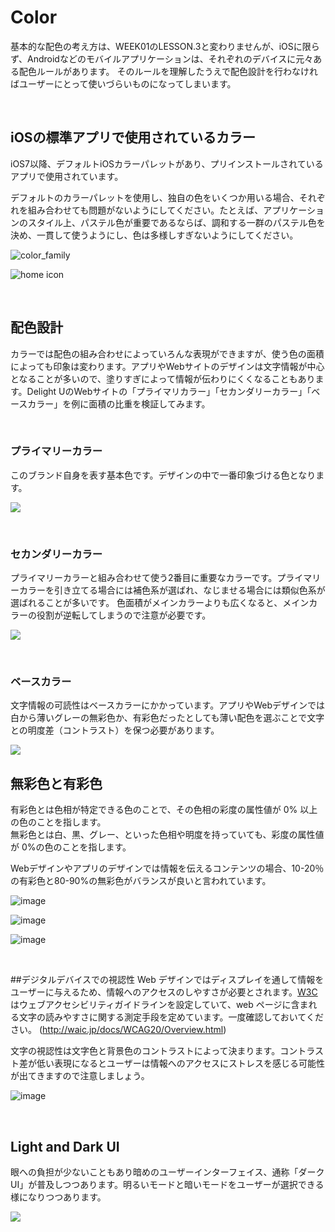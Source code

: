 # Color

基本的な配色の考え方は、WEEK01のLESSON.3と変わりませんが、iOSに限らず、Androidなどのモバイルアプリケーションは、それぞれのデバイスに元々ある配色ルールがあります。
そのルールを理解したうえで配色設計を行わなければユーザーにとって使いづらいものになってしまいます。

&nbsp;
&nbsp;


## iOSの標準アプリで使用されているカラー

iOS7以降、デフォルトiOSカラーパレットがあり、プリインストールされているアプリで使用されています。

デフォルトのカラーパレットを使用し、独自の色をいくつか用いる場合、それぞれを組み合わせても問題がないようにしてください。たとえば、アプリケーションのスタイル上、パステル色が重要であるならば、調和する一群のパステル色を決め、一貫して使うようにし、色は多様しすぎないようにしてください。

![color_family](img/color_family.png)

![home icon](img/color_family2.png)

&nbsp;
&nbsp;




## 配色設計


カラーでは配色の組み合わせによっていろんな表現ができますが、使う色の面積によっても印象は変わります。アプリやWebサイトのデザインは文字情報が中心となることが多いので、塗りすぎによって情報が伝わりにくくなることもあります。Delight UのWebサイトの「プライマリカラー」「セカンダリーカラー」「ベースカラー」を例に面積の比重を検証してみます。



&nbsp;

### プライマリーカラー
このブランド自身を表す基本色です。デザインの中で一番印象づける色となります。

![](img/color_primary.png)


&nbsp;

### セカンダリーカラー
プライマリーカラーと組み合わせて使う2番目に重要なカラーです。プライマリーカラーを引き立てる場合には補色系が選ばれ、なじませる場合には類似色系が選ばれることが多いです。
色面積がメインカラーよりも広くなると、メインカラーの役割が逆転してしまうので注意が必要です。

![](img/color_secondary.png)


&nbsp;

### ベースカラー
文字情報の可読性はベースカラーにかかっています。アプリやWebデザインでは白から薄いグレーの無彩色か、有彩色だったとしても薄い配色を選ぶことで文字との明度差（コントラスト）を保つ必要があります。

![](img/color_base.png)




## 無彩色と有彩色 
有彩色とは色相が特定できる色のことで、その色相の彩度の属性値が 0% 以上の色のことを指します。  
無彩色とは白、黒、グレー、といった色相や明度を持っていても、彩度の属性値が 0%の色のことを指します。

Webデザインやアプリのデザインでは情報を伝えるコンテンツの場合、10-20％の有彩色と80-90%の無彩色がバランスが良いと言われています。

![image](img/color_mono.png)




![image](img/DelightU_color.png)

![image](img/colorarea.png)



&nbsp;
&nbsp;


##デジタルデバイスでの視認性Web デザインではディスプレイを通して情報をユーザーに与えるため、情報へのアクセスのしやすさが必要とされます。[W3C](http://www.jsa.or.jp/stdz/instac/commitee-acc/W3C-WCAG/WCAG20/index.html) はウェブアクセシビリティガイドラインを設定していて、web ページに含まれる文字の読みやすさに関する測定手段を定めています。一度確認しておいてください。  (http://waic.jp/docs/WCAG20/Overview.html)

文字の視認性は文字色と背景色のコントラストによって決まります。コントラスト差が低い表現になるとユーザーは情報へのアクセスにストレスを感じる可能性が出てきますので注意しましょう。

![image](img/color_contrast.png)


&nbsp;
&nbsp;

## Light and Dark UI

眼への負担が少ないこともあり暗めのユーザーインターフェイス、通称「ダークUI」が普及しつつあります。明るいモードと暗いモードをユーザーが選択できる様になりつつあります。

![](img/color_darkui.png)




